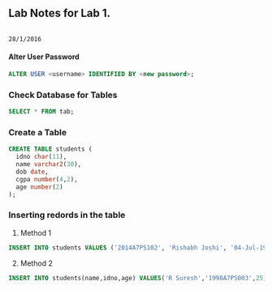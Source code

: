 ## Lab Notes for Lab 1.

                                                                                                        28/1/2016

#### Alter User Password

```sql
ALTER USER <username> IDENTIFIED BY <new password>;
```

### Check Database for Tables

```sql
SELECT * FROM tab;
```

### Create a Table

```sql
CREATE TABLE students ( 
  idno char(11),
  name varchar2(30),
  dob date,
  cgpa number(4,2),
  age number(2)
);
```

### Inserting redords in the table

1. Method 1

```sql
INSERT INTO students VALUES ('2014A7PS102', 'Rishabh Joshi', '04-Jul-1996', 9.20, 19);
```

2. Method 2

```sql
INSERT INTO students(name,idno,age) VALUES('R Suresh','1998A7PS003',25);
```
